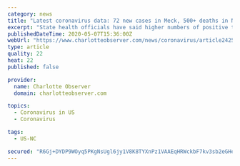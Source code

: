 ```yaml
---
category: news
title: "Latest coronavirus data: 72 new cases in Meck, 500+ deaths in North Carolina | Charlotte Observer"
excerpt: "State health officials have said higher numbers of positive tests are likely as COVID-19 testing is more accessible."
publishedDateTime: 2020-05-07T15:36:00Z
webUrl: "https://www.charlotteobserver.com/news/coronavirus/article242562911.html"
type: article
quality: 22
heat: 22
published: false

provider:
  name: Charlotte Observer
  domain: charlotteobserver.com

topics:
  - Coronavirus in US
  - Coronavirus

tags:
  - US-NC

secured: "R6Gj+DYDP9WOyq5PKgNsUgl6jy1V8K8TYXnPz1VAAEqHRWckbF7kv3sb2eGHeqMGkbRd05dM4JYesu3zKazE0VI2jnt+DFzvsXkwGN0bQfGKTfqQGlMVZidQY7vbS2T8UJTNK4CcCD1eezh8aH/8F157CbLwYwHWNY3gN8NWrz01wCysCsY5hWO++qbJwn8Bd5scXWiBWr/lrZGfHBIdWhTvcHvczL8shkg6xOBm+KrI36G9JIFfyJy5hEjlf7h01uZS+s2BUeqdNa9OI4RTW7jISrNHurL0LvXkBkAUSoRm5377PrGFLP4k14VpKlqiup1ZF9/6WPbYo/39gvXbwsgvzQe+yv4lm2PMJhzHrlmqd7UuVGyCJBjou3buCJFMlO7HSLzXi8HFFHfnHQX9gCvzrl/KuJAIJo8efO2wbjbq60pyBBYhhkCbrssE0/wzHNKwko8rSoK+kRLy6JFvXcMMQprRwMQTdGOgXqHE+WI=;bevj42unm0nXwh4l/G0CQA=="
---
```


